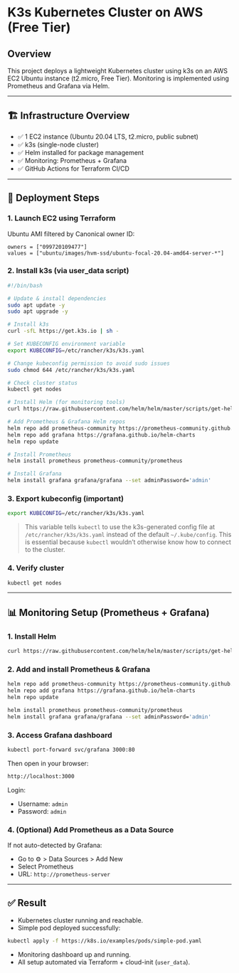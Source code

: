 # K3s Kubernetes Cluster on AWS (Free Tier)

## Overview

This project deploys a lightweight Kubernetes cluster using k3s on an AWS EC2 Ubuntu instance (t2.micro, Free Tier). Monitoring is implemented using Prometheus and Grafana via Helm.

---

## 🏗️ Infrastructure Overview

- ✅ 1 EC2 instance (Ubuntu 20.04 LTS, t2.micro, public subnet)
- ✅ k3s (single-node cluster)
- ✅ Helm installed for package management
- ✅ Monitoring: Prometheus + Grafana
- ✅ GitHub Actions for Terraform CI/CD

---

## 🔧 Deployment Steps

### 1. Launch EC2 using Terraform

Ubuntu AMI filtered by Canonical owner ID:

```hcl
owners = ["099720109477"]
values = ["ubuntu/images/hvm-ssd/ubuntu-focal-20.04-amd64-server-*"]
```

### 2. Install k3s (via user_data script)

```bash
#!/bin/bash

# Update & install dependencies
sudo apt update -y
sudo apt upgrade -y

# Install k3s
curl -sfL https://get.k3s.io | sh -

# Set KUBECONFIG environment variable
export KUBECONFIG=/etc/rancher/k3s/k3s.yaml

# Change kubeconfig permission to avoid sudo issues
sudo chmod 644 /etc/rancher/k3s/k3s.yaml

# Check cluster status
kubectl get nodes

# Install Helm (for monitoring tools)
curl https://raw.githubusercontent.com/helm/helm/master/scripts/get-helm-3 | bash

# Add Prometheus & Grafana Helm repos
helm repo add prometheus-community https://prometheus-community.github.io/helm-charts
helm repo add grafana https://grafana.github.io/helm-charts
helm repo update

# Install Prometheus
helm install prometheus prometheus-community/prometheus

# Install Grafana
helm install grafana grafana/grafana --set adminPassword='admin'
```

### 3. Export kubeconfig (important)

```bash
export KUBECONFIG=/etc/rancher/k3s/k3s.yaml
```

> This variable tells `kubectl` to use the k3s-generated config file at `/etc/rancher/k3s/k3s.yaml` instead of the default `~/.kube/config`. This is essential because `kubectl` wouldn’t otherwise know how to connect to the cluster.

### 4. Verify cluster

```bash
kubectl get nodes
```

---

## 📊 Monitoring Setup (Prometheus + Grafana)

### 1. Install Helm

```bash
curl https://raw.githubusercontent.com/helm/helm/master/scripts/get-helm-3 | bash
```

### 2. Add and install Prometheus & Grafana

```bash
helm repo add prometheus-community https://prometheus-community.github.io/helm-charts
helm repo add grafana https://grafana.github.io/helm-charts
helm repo update

helm install prometheus prometheus-community/prometheus
helm install grafana grafana/grafana --set adminPassword='admin'
```

### 3. Access Grafana dashboard

```bash
kubectl port-forward svc/grafana 3000:80
```

Then open in your browser:

```txt
http://localhost:3000
```

Login:

- Username: `admin`
- Password: `admin`

### 4. (Optional) Add Prometheus as a Data Source

If not auto-detected by Grafana:

- Go to ⚙️ > Data Sources > Add New
- Select Prometheus
- URL: `http://prometheus-server`

---

## ✅ Result

- Kubernetes cluster running and reachable.
- Simple pod deployed successfully:

```bash
kubectl apply -f https://k8s.io/examples/pods/simple-pod.yaml
```

- Monitoring dashboard up and running.
- All setup automated via Terraform + cloud-init (`user_data`).
